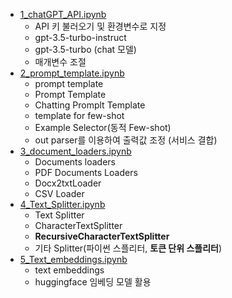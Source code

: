 - [1_chatGPT_API.ipynb](1_chatGPT_API.ipynb)
  - API 키 불러오기 및 환경변수로 지정
  - gpt-3.5-turbo-instruct
  - gpt-3.5-turbo (chat 모델)
  - 매개변수 조절
- [2_prompt_template.ipynb](2_prompt_template.ipynb)
  - prompt template
  - Prompt Template
  - Chatting Promplt Template
  - template for few-shot
  - Example Selector(동적 Few-shot)
  - out parser를 이용하여 출력값 조정 (서비스 결합)
- [3_document_loaders.ipynb](3_document_loaders.ipynb)
  - Documents loaders
  - PDF Documents Loaders
  - Docx2txtLoader
  - CSV Loader
- [4_Text_Splitter.ipynb](4_Text_Splitter.ipynb)
  - Text Splitter
  - CharacterTextSplitter
  - **RecursiveCharacterTextSplitter**
  - 기타 Splitter(파이썬 스플리터, **토큰 단위 스플리터**)
- [5_Text_embeddings.ipynb](5_Text_embeddings.ipynb)
  - text embeddings
  - huggingface 임베딩 모델 활용
